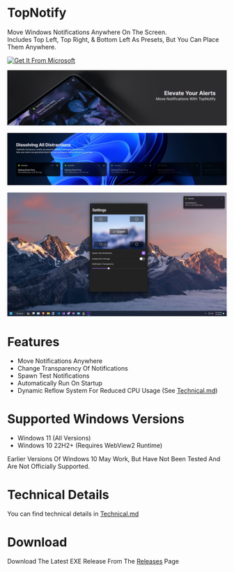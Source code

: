 # TopNotify
Move Windows Notifications Anywhere On The Screen.  
Includes Top Left, Top Right, & Bottom Left As Presets, But You Can Place Them Anywhere.

[![Get It From Microsoft](https://get.microsoft.com/images/en-us%20dark.svg)](https://www.microsoft.com/store/productId/9PFMDK0QHKQJ?ocid=pdpshare)

![TopNotify Header](/Docs/HeaderDarkOptimized.webp)

![Dissolving Distractions](/Docs/Marketing2.webp)

![TopNotify Screenshot](/Docs/Screenshot1.png)



# Features

- Move Notifications Anywhere
- Change Transparency Of Notifications
- Spawn Test Notifications
- Automatically Run On Startup
- Dynamic Reflow System For Reduced CPU Usage (See [Technical.md](https://github.com/SamsidParty/TopNotify/blob/main/Docs/Technical.md))

# Supported Windows Versions

- Windows 11 (All Versions)
- Windows 10 22H2+ (Requires WebView2 Runtime)

Earlier Versions Of Windows 10 May Work, But Have Not Been Tested And Are Not Officially Supported.

# Technical Details

You can find technical details in [Technical.md](https://github.com/SamsidParty/TopNotify/blob/main/Docs/Technical.md)

# Download

Download The Latest EXE Release From The [Releases](https://github.com/SamsidParty/TopNotify/releases) Page
